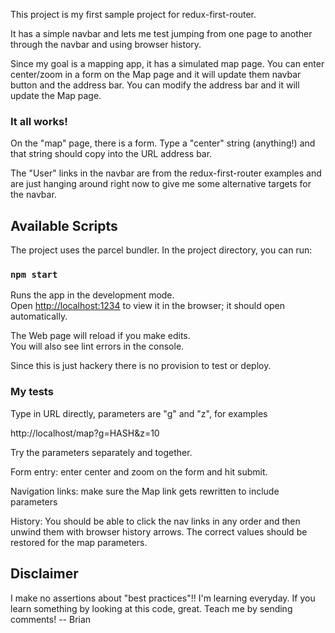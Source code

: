 This project is my first sample project for redux-first-router.

It has a simple navbar and lets me test jumping from one page to another
through the navbar and using browser history.

Since my goal is a mapping app, it has a simulated map page. You can
enter center/zoom in a form on the Map page and it will update them
navbar button and the address bar. You can modify the address bar
and it will update the Map page.

### It all works!

On the "map" page, there is a form. Type a "center" string (anything!) and
that string should copy into the URL address bar.

The "User" links in the navbar are from the redux-first-router examples and
are just hanging around right now to give me some alternative targets for
the navbar.

## Available Scripts

The project uses the parcel bundler.
In the project directory, you can run:

### `npm start`

Runs the app in the development mode.<br />
Open [http://localhost:1234](http://localhost:1234) to view it in the browser;
it should open automatically.

The Web page will reload if you make edits.<br />
You will also see lint errors in the console.

Since this is just hackery there is no provision to test or deploy.

### My tests

Type in URL directly, parameters are "g" and "z", for examples

http://localhost/map?g=HASH&z=10

Try the parameters separately and together.

Form entry: enter center and zoom on the form and hit submit.

Navigation links: make sure the Map link gets rewritten to include parameters

History: You should be able to click the nav links in any order and then unwind
them with browser history arrows. The correct values should be restored for
the map parameters.

## Disclaimer

I make no assertions about "best practices"!! I'm learning everyday.
If you learn something by looking at this code, great.
Teach me by sending comments! -- Brian
